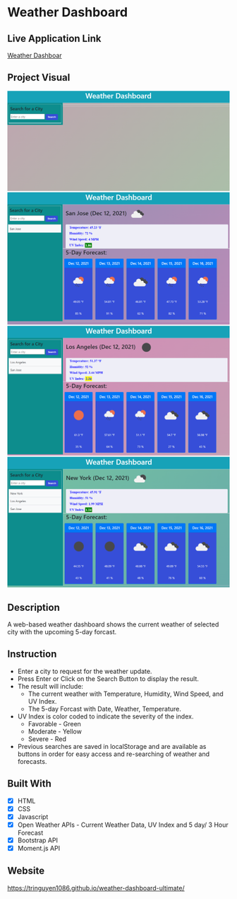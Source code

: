 # Weather Dashboard

## Live Application Link

[Weather Dashboar](https://tringuyen1086.github.io/weather-dashboard-ultimate/)

## Project Visual

![lauching-page](./assets/images/launch-page.png)
![sample1](./assets/images/sanjose-weather.png)
![sample2](./assets/images/losangeles-weather.png)
![sample3](./assets/images/newyork-weather.png)

## Description

A web-based weather dashboard shows the current weather of selected city with the upcoming 5-day forcast.

## Instruction

- Enter a city to request for the weather update.
- Press Enter or Click on the Search Button to display the result.
- The result will include:
    + The current weather with Temperature, Humidity, Wind Speed, and UV Index.
    + The 5-day Forcast with Date, Weather, Temperature.
- UV Index is color coded to indicate the severity of the index.
    + Favorable - Green
    + Moderate - Yellow
    + Severe - Red
- Previous searches are saved in localStorage and are available as buttons in order for easy access and re-searching of weather and forecasts.

## Built With
* [x] HTML
* [x] CSS
* [x] Javascript
* [x] Open Weather APIs - Current Weather Data, UV Index and 5 day/ 3 Hour Forecast
* [x] Bootstrap API
* [x] Moment.js API

## Website
https://tringuyen1086.github.io/weather-dashboard-ultimate/